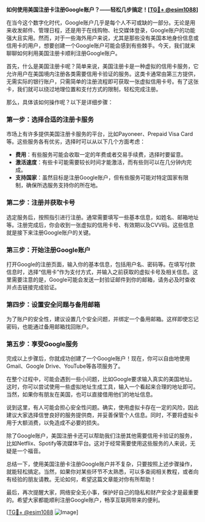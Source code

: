 **如何使用美国注册卡注册Google账户？——轻松几步搞定！[[TG💪+ @esim1088](https://t.me/s/esim1088)]**

在当今这个数字化时代，Google账户几乎是每个人不可或缺的一部分。无论是用来收发邮件、管理日程，还是用于在线购物、社交媒体登录，Google账户的功能强大且实用。然而，对于一些海外用户来说，尤其是那些没有美国本地身份信息或信用卡的用户，想要创建一个Google账户可能会感到有些棘手。今天，我们就来聊聊如何利用美国注册卡顺利注册Google账户。

首先，什么是美国注册卡呢？简单来说，美国注册卡是一种虚拟的信用卡服务，它允许用户在美国境内注册各类需要信用卡验证的服务。这类卡通常由第三方提供，无需实际的银行账户，只需简单的注册流程即可获取一张虚拟信用卡号。有了这张卡，我们就可以绕过地理位置和支付方式的限制，轻松完成注册。

那么，具体该如何操作呢？以下是详细步骤：

### **第一步：选择合适的注册卡服务**
市场上有许多提供美国注册卡服务的平台，比如Payoneer、Prepaid Visa Card等。这些服务各有优劣，选择时可以从以下几个方面考虑：
- **费用**：有些服务可能会收取一定的年费或者交易手续费，选择时要留意。
- **激活速度**：有些卡可能需要较长时间才能激活，而有些则可以在几分钟内完成。
- **支持国家**：虽然目标是注册Google账户，但有些服务可能对特定国家有限制，确保所选服务支持你的所在地。

### **第二步：注册并获取卡号**
选定服务后，按照指引进行注册。通常需要填写一些基本信息，如姓名、邮箱地址等。注册完成后，你会收到一张虚拟的信用卡号、有效期以及CVV码。这些信息就是接下来注册Google账户的关键。

### **第三步：开始注册Google账户**
打开Google的注册页面，输入你的基本信息，包括用户名、密码等。在填写付款信息时，选择“信用卡”作为支付方式，并输入之前获取的虚拟卡号及相关信息。这里需要注意的是，Google可能会发送一封验证邮件到你的邮箱，请务必及时查收并点击链接完成验证。

### **第四步：设置安全问题与备用邮箱**
为了账户的安全性，建议设置几个安全问题，并绑定一个备用邮箱。这样即使忘记密码，也能通过备用邮箱找回账户。

### **第五步：享受Google服务**
完成以上步骤后，你就成功创建了一个Google账户！现在，你可以自由地使用Gmail、Google Drive、YouTube等各项服务了。

在整个过程中，可能会遇到一些小问题，比如Google要求输入真实的美国地址。这时，你可以尝试使用一些虚拟地址生成工具，输入一个看起来合理的地址即可。当然，如果你有朋友在美国，也可以直接借用他们的地址信息。

说到这里，有人可能会担心安全性问题。确实，使用虚拟卡存在一定的风险，因此建议大家选择信誉良好的服务提供商，并妥善保管个人信息。同时，不要将虚拟卡用于大额消费，以免造成不必要的损失。

除了Google账户，美国注册卡还可以帮助我们注册其他需要信用卡验证的服务，比如Netflix、Spotify等流媒体平台。这对于经常需要使用这些服务的人来说，无疑是一个福音。

总结一下，使用美国注册卡注册Google账户并不复杂，只要按照上述步骤操作，就能轻松搞定。当然，如果你对某些环节不太熟悉，可以多查阅相关教程，或者向有经验的朋友请教。无论如何，希望这篇文章能对你有所帮助！

最后，再次提醒大家，网络安全无小事，保护好自己的隐私和财产安全才是最重要的。希望大家都能顺利注册Google账户，畅享互联网带来的便利。

[[TG💪+ @esim1088](https://t.me/s/esim1088) ![Image](https://i.postimg.cc/4NQfJmqS/Snipaste-2025-05-13-00-14-12.png)]